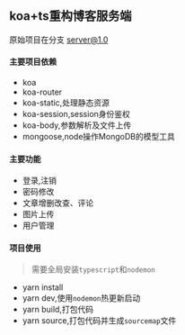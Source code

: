 ## koa+ts重构博客服务端
原始项目在分支 [server@1.0](../../tree/server@1.0)
#### 主要项目依赖
+ koa
+ koa-router
+ koa-static,处理静态资源
+ koa-session,session身份鉴权
+ koa-body,参数解析及文件上传
+ mongoose,node操作MongoDB的模型工具
#### 主要功能
+ 登录,注销
+ 密码修改
+ 文章增删改查、评论
+ 图片上传
+ 用户管理
#### 项目使用
> 需要全局安装`typescript`和`nodemon`
+ yarn install
+ yarn dev,使用`nodemon`热更新启动
+ yarn build,打包代码
+ yarn source,打包代码并生成`sourcemap`文件
